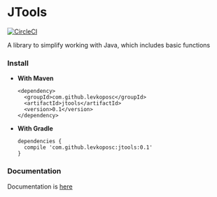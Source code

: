 # JTools
[![CircleCI](https://circleci.com/gh/levkoposc/JTools.svg?style=svg)](https://circleci.com/gh/levkoposc/JTools)

A library to simplify working with Java, which includes basic functions

### Install
+ **With Maven**
  ```
  <dependency>
  	<groupId>com.github.levkoposc</groupId>
  	<artifactId>jtools</artifactId>
  	<version>0.1</version>
  </dependency>
  ```
+ **With Gradle**
  ```
  dependencies {
  	compile 'com.github.levkoposc:jtools:0.1'
  }
  ```

### Documentation
Documentation is [here](https://github.com/levkoposc/JTools/wiki/Documentation)